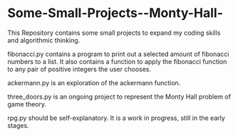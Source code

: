 # Some-Small-Projects--Monty-Hall-

This Repository contains some small projects to expand my coding skills and algorithmic thinking.

fibonacci.py contains a program to print out a selected amount of fibonacci numbers to a list.
  It also contains a function to apply the fibonacci function to any pair of positive integers the user chooses.
  
ackermann.py is an exploration of the ackermann function.

three_doors.py is an ongoing project to represent the Monty Hall problem of game theory.

rpg.py should be self-explanatory.  It is a work in progress, still in the early stages.
